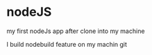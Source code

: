 # nodeJS

my first nodeJs app
after clone into my machine

I build nodebuild feature on my machin
git
